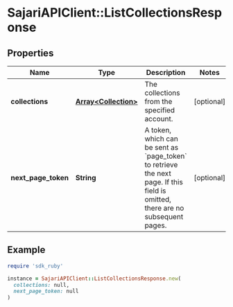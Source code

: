 # SajariAPIClient::ListCollectionsResponse

## Properties

| Name | Type | Description | Notes |
| ---- | ---- | ----------- | ----- |
| **collections** | [**Array&lt;Collection&gt;**](Collection.md) | The collections from the specified account. | [optional] |
| **next_page_token** | **String** | A token, which can be sent as &#x60;page_token&#x60; to retrieve the next page.  If this field is omitted, there are no subsequent pages. | [optional] |

## Example

```ruby
require 'sdk_ruby'

instance = SajariAPIClient::ListCollectionsResponse.new(
  collections: null,
  next_page_token: null
)
```


